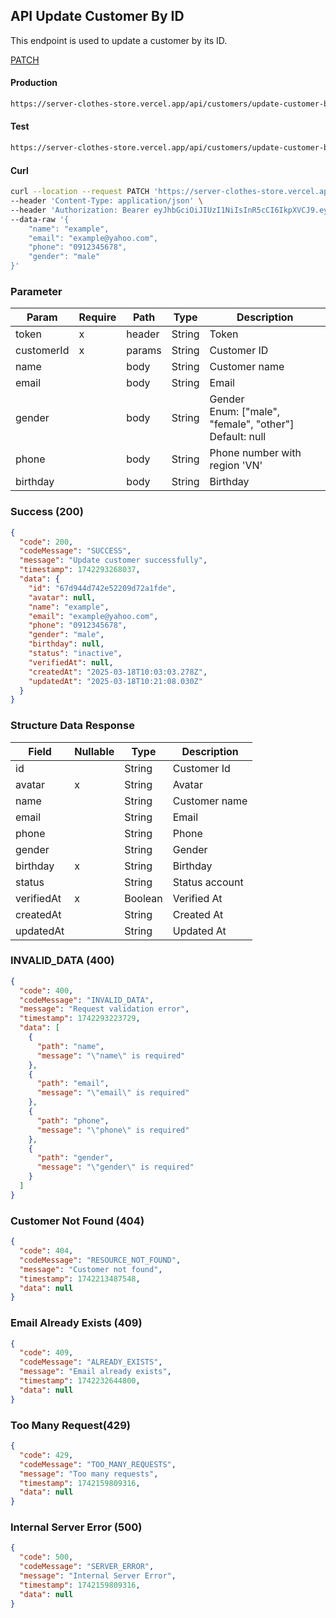 ## API Update Customer By ID

This endpoint is used to update a customer by its ID.

[PATCH](#)

#### Production

```bash
https://server-clothes-store.vercel.app/api/customers/update-customer-by-id/:customerId
```

#### Test

```bash
https://server-clothes-store.vercel.app/api/customers/update-customer-by-id/:customerId
```

#### Curl

```bash
curl --location --request PATCH 'https://server-clothes-store.vercel.app/api/customers/update-customer-by-id/67d7e61b5114396a4af8b95d' \
--header 'Content-Type: application/json' \
--header 'Authorization: Bearer eyJhbGciOiJIUzI1NiIsInR5cCI6IkpXVCJ9.eyJpZCI6IjY3ZDJhMzMyYzhhMjEzYjA1MDI4MzNjNiIsInR5cGUiOiJVc2VyIiwiaWF0IjoxNzQyMjAxMDU5LCJleHAiOjE3NDIyMDE5NTl9.gsqLAzSlJKDPU3D9gvKg_I42NJ3NhI2d5svf-MYywDo' \
--data-raw '{
    "name": "example",
    "email": "example@yahoo.com",
    "phone": "0912345678",
    "gender": "male"
}'
```

### Parameter

| Param      | Require | Path   | Type   | Description                                                  |
| ---------- | ------- | ------ | ------ | ------------------------------------------------------------ |
| token      | x       | header | String | Token                                                        |
| customerId | x       | params | String | Customer ID                                                  |
| name       |         | body   | String | Customer name                                                |
| email      |         | body   | String | Email                                                        |
| gender     |         | body   | String | Gender<br>Enum: ["male", "female", "other"]<br>Default: null |
| phone      |         | body   | String | Phone number with region 'VN'                                |
| birthday   |         | body   | String | Birthday                                                     |

### Success (200)

```json
{
  "code": 200,
  "codeMessage": "SUCCESS",
  "message": "Update customer successfully",
  "timestamp": 1742293268037,
  "data": {
    "id": "67d944d742e52209d72a1fde",
    "avatar": null,
    "name": "example",
    "email": "example@yahoo.com",
    "phone": "0912345678",
    "gender": "male",
    "birthday": null,
    "status": "inactive",
    "verifiedAt": null,
    "createdAt": "2025-03-18T10:03:03.278Z",
    "updatedAt": "2025-03-18T10:21:08.030Z"
  }
}
```

### Structure Data Response

| Field      | Nullable | Type    | Description    |
| ---------- | -------- | ------- | -------------- |
| id         |          | String  | Customer Id    |
| avatar     | x        | String  | Avatar         |
| name       |          | String  | Customer name  |
| email      |          | String  | Email          |
| phone      |          | String  | Phone          |
| gender     |          | String  | Gender         |
| birthday   | x        | String  | Birthday       |
| status     |          | String  | Status account |
| verifiedAt | x        | Boolean | Verified At    |
| createdAt  |          | String  | Created At     |
| updatedAt  |          | String  | Updated At     |

### INVALID_DATA (400)

```json
{
  "code": 400,
  "codeMessage": "INVALID_DATA",
  "message": "Request validation error",
  "timestamp": 1742293223729,
  "data": [
    {
      "path": "name",
      "message": "\"name\" is required"
    },
    {
      "path": "email",
      "message": "\"email\" is required"
    },
    {
      "path": "phone",
      "message": "\"phone\" is required"
    },
    {
      "path": "gender",
      "message": "\"gender\" is required"
    }
  ]
}
```

### Customer Not Found (404)

```json
{
  "code": 404,
  "codeMessage": "RESOURCE_NOT_FOUND",
  "message": "Customer not found",
  "timestamp": 1742213487548,
  "data": null
}
```

### Email Already Exists (409)

```json
{
  "code": 409,
  "codeMessage": "ALREADY_EXISTS",
  "message": "Email already exists",
  "timestamp": 1742232644800,
  "data": null
}
```

### Too Many Request(429)

```json
{
  "code": 429,
  "codeMessage": "TOO_MANY_REQUESTS",
  "message": "Too many requests",
  "timestamp": 1742159809316,
  "data": null
}
```

### Internal Server Error (500)

```json
{
  "code": 500,
  "codeMessage": "SERVER_ERROR",
  "message": "Internal Server Error",
  "timestamp": 1742159809316,
  "data": null
}
```
